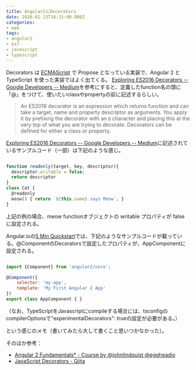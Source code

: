 ```yaml
---
title: Angular2とDecorators
date: 2016-01-13T16:15:00.000Z
categories:
- web
tags:
- angular2
- es7
- javascript
- typescript
---
```

Decorators は [ECMAScript](https://github.com/tc39/ecma262) で Propose となっている実装で、Angular 2 と TypeScript を使った実装ではよく出てくる。 [Exploring ES2016 Decorators -- Google Developers -- Medium](https://medium.com/google-developers/exploring-es7-decorators-76ecb65fb841)を参考にすると、定義したfunction名の頭に「@」をつけて、使いたいclassやpropertyの前に記述するらしい。

<!-- more -->

> An ES2016 decorator is an expression which returns function and can take a target, name and property descriptor as arguments. You apply it by prefixing the decorator with an `@` character and placing this at the very top of what you are trying to decorate. Decorators can be defined for either a class or property.

[Exploring ES2016 Decorators -- Google Developers -- Medium](https://medium.com/google-developers/exploring-es7-decorators-76ecb65fb841)に記述されているサンプルコード（一部）は下記のような感じ。

```javascript

function readonly(target, key, descriptor){
  descriptor.writable = false;
  return descriptor
}
class Cat {
  @readonly
  meow() { return `${this.name} says Meow`; }
}

```

上記の例の場合、meow functionオブジェクトの writable プロパティが false に設定される。

Angular.ioの[5 Min Quickstart](https://angular.io/docs/ts/latest/quickstart.html)では、下記のようなサンプルコードが載っている。@ComponentのDecoratorsで設定したプロパティが、AppComponentに設定される。

```javascript

import {Component} from 'angular2/core';

@Component({
    selector: 'my-app',
    template: 'My First Angular 2 App'
})
export class AppComponent { }

```

（なお、TypeScriptをJavascriptにcompileする場合には、tsconfigのcompilerOptionsで"experimentalDecorators": trueの設定が必要がある。）

という感じのメモ（書いてみたら大して書くこと思いつかなかった）。

そのほか参考：

*   [Angular 2 Fundamentals* - Course by @johnlindquist @eggheadio](https://egghead.io/series/angular-2-fundamentals)
*   [JavaScript Decorators - Qiita](http://qiita.com/armorik83/items/e3a0ce67f569ddc4b432)

